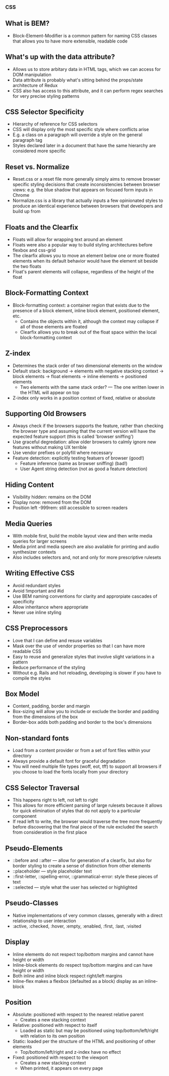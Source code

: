 ### CSS

## What is BEM?

- Block-Element-Modifier is a common pattern for naming CSS classes that allows you to have more extensible, readable code

## What's up with the data attribute?

- Allows us to store arbitary data in HTML tags, which we can access for DOM manipulation
- Data attribute is probably what's sitting behind the props/state architecture of Redux
- CSS also has access to this attribute, and it can perform regex searches for very precise styling patterns

## CSS Selector Specificity

- Hierarchy of reference for CSS selectors
- CSS will display only the most specific style where conflicts arise
- E.g. a class on a paragraph will override a style on the general paragraph tag
- Styles declared later in a document that have the same hierarchy are considered more specific

## Reset vs. Normalize

- Reset.css or a reset file more generally simply aims to remove browser specific styling decisions that create inconsistencies between browser views: e.g. the blue shadow that appears on focused form inputs in Chrome
- Normalize.css is a library that actually inputs a few opinionated styles to produce an identical experience between browsers that developers and build up from

## Floats and the Clearfix

- Floats will allow for wrapping text around an element
- Floats were also a popular way to build styling architectures before flexbox and css-grid
- The clearfix allows you to move an element below one or more floated elements when its default behavior would have the element sit beside the two floats
- Float's parent elements will collapse, regardless of the height of the float 

## Block-Formatting Context 

- Block-formatting context: a container region that exists due to the presence of a block element, inline block element, positioned element, etc.
    - Contains the objects within it, although the context may collapse if all of those elements are floated
    - Clearfix allows you to break out of the float space within the local block-formatting context

## Z-index

- Determines the stack order of two dimensional elements on the window
- Default stack: background -> elements with negative stacking context -> block elements -> float elements -> inline elements -> positioned elements
    - Two elements with the same stack order? — The one written lower in the HTML will appear on top
- Z-index only works in a position context of fixed, relative or absolute

## Supporting Old Browsers

- Always check if the browsers supports the feature, rather than checking the browser type and assuming that the current version will have the expected feature support (this is called 'browser sniffing')
- Use graceful degredation: allow older browsers to calmly ignore new features without making UX terrible
- Use vendor prefixes or polyfill where necessary 
- Feature detection: explicitly testing featuers of browser (good!)
    - Feature inference (same as browser sniffing) (bad!)
    - User Agent string detection (not as good a feature detection)

## Hiding Content

- Visibility hidden: remains on the DOM
- Display none: removed from the DOM
- Position left -999rem: still accessible to screen readers

## Media Queries

- With mobile first, build the mobile layout view and then write media queries for larger screens
- Media print and media speech are also available for printing and audio synthesizer contexts
- Also includes selectors and, not and only for more prescriptive rulesets 

## Writing Effective CSS

- Avoid redundant styles
- Avoid !important and #id
- Use BEM naming conventions for clarity and approrpiate cascades of specificity
- Allow inheritance where appropriate
- Never use inline styling

## CSS Preprocessors

- Love that I can define and resuse variables
- Mask over the use of vendor properties so that I can have more readable CSS
- Easy to reuse and generalize styles that involve slight variations in a pattern
- Reduce performance of the styling
- Without e.g. Rails and hot reloading, developing is slower if you have to compile the styles 

## Box Model

- Content, padding, border and margin
- Box-sizing will allow you to include or exclude the border and padding from the dimensions of the box
- Border-box adds both padding and border to the box's dimensions

## Non-standard fonts

- Load from a content provider or from a set of font files within your directory
- Always provide a default font for graceful degradation
- You will need multiple file types (woff, eot, tff) to support all browsers if you choose to load the fonts locally from your directory

## CSS Selector Traversal

- This happens right to left, not left to right
- This allows for more efficient parsing of large rulesets because it allows for quick elimination of styles that do not apply to a particular component
- If read left to write, the browser would traverse the tree more frequently before discovering that the final piece of the rule excluded the search from consideration in the first place

## Pseudo-Elements

- ::before and ::after — allow for generation of a clearfix, but also for border styling to create a sense of distinction from other elements
- ::placeholder — style placeholder text
- ::first-letter, ::spelling-error, ::grammatical-error: style these pieces of text
- ::selected — style what the user has selected or highlighted

## Pseudo-Classes

- Native implementations of very common classes, generally with a direct relationship to user interaction
- :active, :checked, :hover, :empty, :enabled, :first, :last, :visited

## Display

- Inline elements do not respect top/bottom margins and cannot have height or width
- Inline-block elements do respect top/bottom margins and can have height or width
- Both inline and inline block respect right/left margins
- Inline-flex makes a flexbox (defaulted as a block) display as an inline-block

## Position

- Absolute: positioned with respect to the nearest relative parent
    - Creates a new stacking context
- Relative: positioned with respect to itself
    - Loaded as static but may be positioned using top/bottom/left/right with relation to its own position
- Static: loaded per the structure of the HTML and positioning of other elements
    - Top/bottom/left/right and z-index have no effect
- Fixed: positioned with respect to the viewport
    - Creates a new stacking context
    - When printed, it appears on every page


